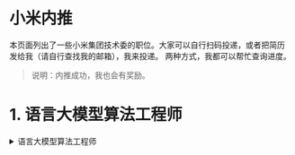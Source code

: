 # 小米内推

本页面列出了一些小米集团技术委的职位。大家可以自行扫码投递，或者把简历
发给我（请自行查找我的邮箱），我来投递。 两种方式，我都可以帮忙查询进度。


> 说明：内推成功，我也会有奖励。

# 1. 语言大模型算法工程师

<details>
  <summary>语言大模型算法工程师</summary>
## 职位描述

工作内容：从事语言大模型技术的研发和应用，包括但不限于：

  1. 负责基座模型预训练、指令微调训练和强化学习
  2. 负责模型结构和训练策略的优化，提升训练效率和推理效率
  3. 协同跨团队技术和业务同学共同达成技术和业务目标
  4. 跟进最新的学术进展，及时掌握大模型的前沿技术

## 职位要求

  1. 计算机相关专业获得硕士学位， 博士优先， 发表过大模型相关研究AI顶会论文优先；
  2. 对NLP主流大模型如GPT3/chatGPT/T5/PaLM/LLaMA/GLM等的原理和差异有深入的理解；
  3. 熟练掌握主流深度学习框架pytorch/tensorflow，大模型训练框架Megatron-LM/Deepspeed等多机多卡方案，有百亿/千亿NLP大模型训练调优经验优先；
  4. 有良好的代码开发能力，有开源项目开发经验优先。

|链接|二维码|
|---|---|
|[点此](https://xiaomi.jobs.f.mioffice.cn/referral/position/detail/?token=MTsxNzEwOTA4NzEwMTA5OzcwMTE2MDMyMjQyNjg3NjczNDA7NzI2ODUzODQ3MzI4NzA3MzkwMA)|![](./pic/job-1.png)|
</details>
